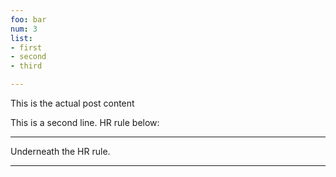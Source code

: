 ```yaml
---
foo: bar
num: 3
list:
- first
- second
- third

---
```


This is the actual post content

This is a second line. HR rule below:

---

Underneath the HR rule.

---
